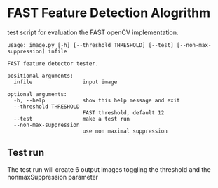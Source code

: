 # FAST Feature Detection Alogrithm

test script for evaluation the FAST openCV implementation.

```
usage: image.py [-h] [--threshold THRESHOLD] [--test] [--non-max-suppression] infile

FAST feature detector tester.

positional arguments:
  infile                input image

optional arguments:
  -h, --help            show this help message and exit
  --threshold THRESHOLD
                        FAST threshold, default 12
  --test                make a test run
  --non-max-suppression
                        use non maximal suppression
```

## Test run
The test run will create 6 output images toggling the threshold and the nonmaxSuppression parameter
